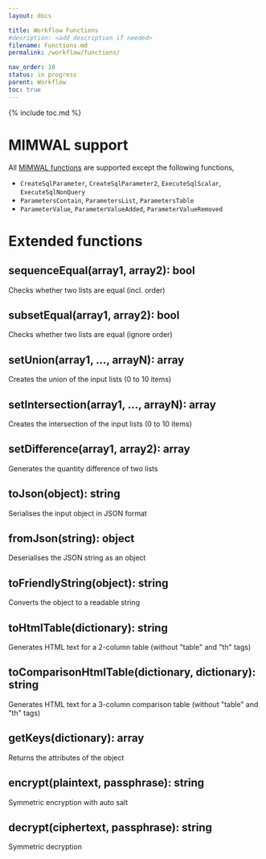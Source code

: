 ```yaml
---
layout: docs

title: Workflow Functions
#desription: <add description if needed>
filename: Functions.md
permalink: /workflow/functions/

nav_order: 10
status: in progress
parent: Workflow
toc: true
---
```


{% include toc.md %}



# MIMWAL support

All [MIMWAL functions](https://github.com/Microsoft/MIMWAL/wiki/Functions) are supported except the following functions,
- ```CreateSqlParameter```, ```CreateSqlParameter2```, ```ExecuteSqlScalar```, ```ExecuteSqlNonQuery```
- ```ParametersContain```, ```ParametersList```, ```ParametersTable```
- ```ParameterValue```, ```ParameterValueAdded```, ```ParameterValueRemoved```

# Extended functions

## sequenceEqual(array1, array2): bool

Checks whether two lists are equal (incl. order)

## subsetEqual(array1, array2): bool

Checks whether two lists are equal (ignore order)

## setUnion(array1, ..., arrayN): array

Creates the union of the input lists (0 to 10 items)

## setIntersection(array1, ..., arrayN): array

Creates the intersection of the input lists (0 to 10 items)

## setDifference(array1, array2): array

Generates the quantity difference of two lists

## toJson(object): string

Serialises the input object in JSON format

## fromJson(string): object

Deserialises the JSON string as an object

## toFriendlyString(object): string

Converts the object to a readable string

## toHtmlTable(dictionary): string

Generates HTML text for a 2-column table (without "table" and "th" tags)

## toComparisonHtmlTable(dictionary, dictionary): string

Generates HTML text for a 3-column comparison table (without "table" and "th" tags)

## getKeys(dictionary): array

Returns the attributes of the object

## encrypt(plaintext, passphrase): string

Symmetric encryption with auto salt

## decrypt(ciphertext, passphrase): string

Symmetric decryption
